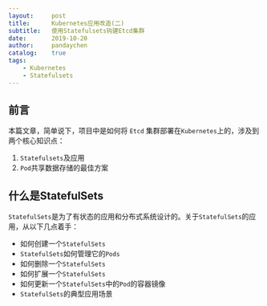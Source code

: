 ```yaml
---
layout:     post
title:      Kubernetes应用改造(二)
subtitle:   使用Statefulsets钩建Etcd集群
date:       2019-10-20
author:     pandaychen
catalog:    true
tags:
    - Kubernetes
    - Statefulsets
---
```


##  前言
本篇文章，简单说下，项目中是如何将 `Etcd` 集群部署在`Kubernetes`上的，涉及到两个核心知识点：
1.  `Statefulsets`及应用
2.  `Pod`共享数据存储的最佳方案

##  什么是StatefulSets
`StatefulSets`是为了有状态的应用和分布式系统设计的。关于`StatefulSets`的应用，从以下几点着手：
-   如何创建一个`StatefulSets`
-   `StatefulSets`如何管理它的`Pods`
-   如何删除一个`StatefulSets`
-   如何扩展一个`StatefulSets`
-   如何更新一个`StatefulSets`中的`Pod`的容器镜像
-   `StatefulSets`的典型应用场景

